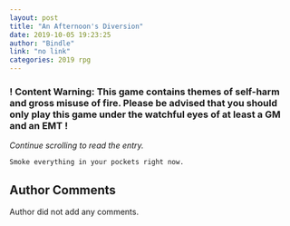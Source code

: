```yaml
---
layout: post
title: "An Afternoon's Diversion"
date: 2019-10-05 19:23:25
author: "Bindle"
link: "no link"
categories: 2019 rpg
---
```

<div id="warning"><div id="content"><h3><strong>! Content Warning: This game contains themes of self-harm and gross misuse of fire. Please be advised that you should only play this game under the watchful eyes of at least a GM and an EMT !</strong></h3><i>Continue scrolling to read the entry.</i></div></div>
 
```
Smoke everything in your pockets right now.
```
## Author Comments
Author did not add any comments.
